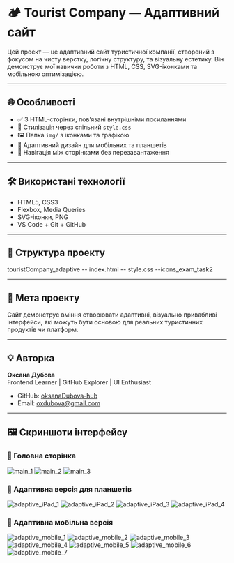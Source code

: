 # 🏕️ Tourist Company — Адаптивний сайт

Цей проект — це адаптивний сайт туристичної компанії, створений з фокусом на чисту верстку, логічну структуру, та візуальну естетику. Він демонструє мої навички роботи з HTML, CSS, SVG-іконками та мобільною оптимізацією.

---

## 🌐 Особливості

- ✅ 3 HTML-сторінки, пов’язані внутрішніми посиланнями
- 🎨 Стилізація через спільний `style.css`
- 🖼️ Папка `img/` з іконками та графікою
- 📱 Адаптивний дизайн для мобільних та планшетів
- 🔗 Навігація між сторінками без перезавантаження

---

## 🛠️ Використані технології

- HTML5, CSS3
- Flexbox, Media Queries
- SVG-іконки, PNG
- VS Code + Git + GitHub

---

## 📂 Структура проекту

touristCompany_adaptive
-- index.html
-- style.css
--icons_exam_task2

---

## 🎯 Мета проекту

Сайт демонструє вміння створювати адаптивні, візуально привабливі інтерфейси, які можуть бути основою для реальних туристичних продуктів чи платформ.

---

## 💡 Авторка

**Оксана Дубова**  
Frontend Learner | GitHub Explorer | UI Enthusiast

- GitHub: [oksanaDubova-hub](https://github.com/oksanaDubova-hub)
- Email: oxdubova@gmail.com

---
## 🖼️ Скриншоти інтерфейсу

### 📍 Головна сторінка
![main_1](screenshots/main_1.jpg)
![main_2](screenshots/main_2.jpg)
![main_3](screenshots/main_3.jpg)

### 📱 Адаптивна версія для планшетів
![adaptive_iPad_1](screenshots/adaptive_iPad_1.jpg)
![adaptive_iPad_2](screenshots/adaptive_iPad_2.jpg)
![adaptive_iPad_3](screenshots/adaptive_iPad_3.jpg)
![adaptive_iPad_4](screenshots/adaptive_iPad_4.jpg)

### 📱 Адаптивна мобільна версія
![adaptive_mobile_1](screenshots/adaptive_mobile_1.jpg)
![adaptive_mobile_2](screenshots/adaptive_mobile_2.jpg)
![adaptive_mobile_3](screenshots/adaptive_mobile_3.jpg)
![adaptive_mobile_4](screenshots/adaptive_mobile_4.jpg)
![adaptive_mobile_5](screenshots/adaptive_mobile_5.jpg)
![adaptive_mobile_6](screenshots/adaptive_mobile_6.jpg)
![adaptive_mobile_7](screenshots/adaptive_mobile_7.jpg)


